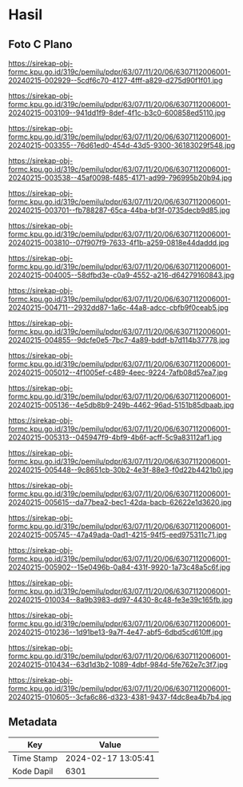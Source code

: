 # Hasil

## Foto C Plano

https://sirekap-obj-formc.kpu.go.id/319c/pemilu/pdpr/63/07/11/20/06/6307112006001-20240215-002929--5cdf6c70-4127-4fff-a829-d275d90f1f01.jpg

https://sirekap-obj-formc.kpu.go.id/319c/pemilu/pdpr/63/07/11/20/06/6307112006001-20240215-003109--941dd1f9-8def-4f1c-b3c0-600858ed5110.jpg

https://sirekap-obj-formc.kpu.go.id/319c/pemilu/pdpr/63/07/11/20/06/6307112006001-20240215-003355--76d61ed0-454d-43d5-9300-36183029f548.jpg

https://sirekap-obj-formc.kpu.go.id/319c/pemilu/pdpr/63/07/11/20/06/6307112006001-20240215-003538--45af0098-f485-4171-ad99-796995b20b94.jpg

https://sirekap-obj-formc.kpu.go.id/319c/pemilu/pdpr/63/07/11/20/06/6307112006001-20240215-003701--fb788287-65ca-44ba-bf3f-0735decb9d85.jpg

https://sirekap-obj-formc.kpu.go.id/319c/pemilu/pdpr/63/07/11/20/06/6307112006001-20240215-003810--07f907f9-7633-4f1b-a259-0818e44daddd.jpg

https://sirekap-obj-formc.kpu.go.id/319c/pemilu/pdpr/63/07/11/20/06/6307112006001-20240215-004005--58dfbd3e-c0a9-4552-a216-d64279160843.jpg

https://sirekap-obj-formc.kpu.go.id/319c/pemilu/pdpr/63/07/11/20/06/6307112006001-20240215-004711--2932dd87-1a6c-44a8-adcc-cbfb9f0ceab5.jpg

https://sirekap-obj-formc.kpu.go.id/319c/pemilu/pdpr/63/07/11/20/06/6307112006001-20240215-004855--9dcfe0e5-7bc7-4a89-bddf-b7d114b37778.jpg

https://sirekap-obj-formc.kpu.go.id/319c/pemilu/pdpr/63/07/11/20/06/6307112006001-20240215-005012--4f1005ef-c489-4eec-9224-7afb08d57ea7.jpg

https://sirekap-obj-formc.kpu.go.id/319c/pemilu/pdpr/63/07/11/20/06/6307112006001-20240215-005136--4e5db8b9-249b-4462-96ad-5151b85dbaab.jpg

https://sirekap-obj-formc.kpu.go.id/319c/pemilu/pdpr/63/07/11/20/06/6307112006001-20240215-005313--045947f9-4bf9-4b6f-acff-5c9a83112af1.jpg

https://sirekap-obj-formc.kpu.go.id/319c/pemilu/pdpr/63/07/11/20/06/6307112006001-20240215-005448--9c8651cb-30b2-4e3f-88e3-f0d22b4421b0.jpg

https://sirekap-obj-formc.kpu.go.id/319c/pemilu/pdpr/63/07/11/20/06/6307112006001-20240215-005615--da77bea2-bec1-42da-bacb-62622e1d3620.jpg

https://sirekap-obj-formc.kpu.go.id/319c/pemilu/pdpr/63/07/11/20/06/6307112006001-20240215-005745--47a49ada-0ad1-4215-94f5-eed975311c71.jpg

https://sirekap-obj-formc.kpu.go.id/319c/pemilu/pdpr/63/07/11/20/06/6307112006001-20240215-005902--15e0496b-0a84-431f-9920-1a73c48a5c6f.jpg

https://sirekap-obj-formc.kpu.go.id/319c/pemilu/pdpr/63/07/11/20/06/6307112006001-20240215-010034--8a9b3983-dd97-4430-8c48-fe3e39c165fb.jpg

https://sirekap-obj-formc.kpu.go.id/319c/pemilu/pdpr/63/07/11/20/06/6307112006001-20240215-010236--1d91be13-9a7f-4e47-abf5-6dbd5cd610ff.jpg

https://sirekap-obj-formc.kpu.go.id/319c/pemilu/pdpr/63/07/11/20/06/6307112006001-20240215-010434--63d1d3b2-1089-4dbf-984d-5fe762e7c3f7.jpg

https://sirekap-obj-formc.kpu.go.id/319c/pemilu/pdpr/63/07/11/20/06/6307112006001-20240215-010605--3cfa6c86-d323-4381-9437-f4dc8ea4b7b4.jpg


## Metadata

| Key        | Value               |
| ---------- | ------------------- |
| Time Stamp | 2024-02-17 13:05:41 |
| Kode Dapil | 6301                |



